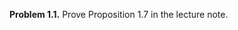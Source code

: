 **Problem 1.1.** Prove Proposition 1.7 in the lecture note.
<!--stackedit_data:
eyJoaXN0b3J5IjpbNTAwNjg0NDc5XX0=
-->